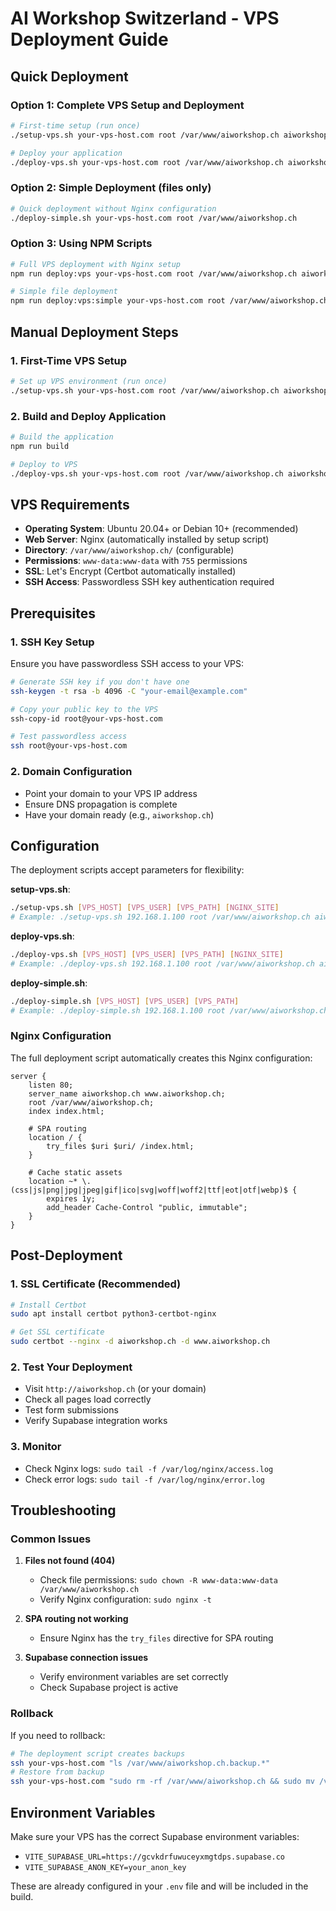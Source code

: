 # AI Workshop Switzerland - VPS Deployment Guide

## Quick Deployment

### Option 1: Complete VPS Setup and Deployment
```bash
# First-time setup (run once)
./setup-vps.sh your-vps-host.com root /var/www/aiworkshop.ch aiworkshop.ch

# Deploy your application
./deploy-vps.sh your-vps-host.com root /var/www/aiworkshop.ch aiworkshop.ch
```

### Option 2: Simple Deployment (files only)
```bash
# Quick deployment without Nginx configuration
./deploy-simple.sh your-vps-host.com root /var/www/aiworkshop.ch
```

### Option 3: Using NPM Scripts
```bash
# Full VPS deployment with Nginx setup
npm run deploy:vps your-vps-host.com root /var/www/aiworkshop.ch aiworkshop.ch

# Simple file deployment
npm run deploy:vps:simple your-vps-host.com root /var/www/aiworkshop.ch
```

## Manual Deployment Steps

### 1. First-Time VPS Setup
```bash
# Set up VPS environment (run once)
./setup-vps.sh your-vps-host.com root /var/www/aiworkshop.ch aiworkshop.ch
```

### 2. Build and Deploy Application
```bash
# Build the application
npm run build

# Deploy to VPS
./deploy-vps.sh your-vps-host.com root /var/www/aiworkshop.ch aiworkshop.ch
```

## VPS Requirements

- **Operating System**: Ubuntu 20.04+ or Debian 10+ (recommended)
- **Web Server**: Nginx (automatically installed by setup script)
- **Directory**: `/var/www/aiworkshop.ch/` (configurable)
- **Permissions**: `www-data:www-data` with `755` permissions
- **SSL**: Let's Encrypt (Certbot automatically installed)
- **SSH Access**: Passwordless SSH key authentication required

## Prerequisites

### 1. SSH Key Setup
Ensure you have passwordless SSH access to your VPS:
```bash
# Generate SSH key if you don't have one
ssh-keygen -t rsa -b 4096 -C "your-email@example.com"

# Copy your public key to the VPS
ssh-copy-id root@your-vps-host.com

# Test passwordless access
ssh root@your-vps-host.com
```

### 2. Domain Configuration
- Point your domain to your VPS IP address
- Ensure DNS propagation is complete
- Have your domain ready (e.g., `aiworkshop.ch`)

## Configuration

The deployment scripts accept parameters for flexibility:

**setup-vps.sh**:
```bash
./setup-vps.sh [VPS_HOST] [VPS_USER] [VPS_PATH] [NGINX_SITE]
# Example: ./setup-vps.sh 192.168.1.100 root /var/www/aiworkshop.ch aiworkshop.ch
```

**deploy-vps.sh**:
```bash
./deploy-vps.sh [VPS_HOST] [VPS_USER] [VPS_PATH] [NGINX_SITE]
# Example: ./deploy-vps.sh 192.168.1.100 root /var/www/aiworkshop.ch aiworkshop.ch
```

**deploy-simple.sh**:
```bash
./deploy-simple.sh [VPS_HOST] [VPS_USER] [VPS_PATH]
# Example: ./deploy-simple.sh 192.168.1.100 root /var/www/aiworkshop.ch
```

### Nginx Configuration
The full deployment script automatically creates this Nginx configuration:

```nginx
server {
    listen 80;
    server_name aiworkshop.ch www.aiworkshop.ch;
    root /var/www/aiworkshop.ch;
    index index.html;
    
    # SPA routing
    location / {
        try_files $uri $uri/ /index.html;
    }
    
    # Cache static assets
    location ~* \.(css|js|png|jpg|jpeg|gif|ico|svg|woff|woff2|ttf|eot|otf|webp)$ {
        expires 1y;
        add_header Cache-Control "public, immutable";
    }
}
```

## Post-Deployment

### 1. SSL Certificate (Recommended)
```bash
# Install Certbot
sudo apt install certbot python3-certbot-nginx

# Get SSL certificate
sudo certbot --nginx -d aiworkshop.ch -d www.aiworkshop.ch
```

### 2. Test Your Deployment
- Visit `http://aiworkshop.ch` (or your domain)
- Check all pages load correctly
- Test form submissions
- Verify Supabase integration works

### 3. Monitor
- Check Nginx logs: `sudo tail -f /var/log/nginx/access.log`
- Check error logs: `sudo tail -f /var/log/nginx/error.log`

## Troubleshooting

### Common Issues

1. **Files not found (404)**
   - Check file permissions: `sudo chown -R www-data:www-data /var/www/aiworkshop.ch`
   - Verify Nginx configuration: `sudo nginx -t`

2. **SPA routing not working**
   - Ensure Nginx has the `try_files` directive for SPA routing

3. **Supabase connection issues**
   - Verify environment variables are set correctly
   - Check Supabase project is active

### Rollback
If you need to rollback:
```bash
# The deployment script creates backups
ssh your-vps-host.com "ls /var/www/aiworkshop.ch.backup.*"
# Restore from backup
ssh your-vps-host.com "sudo rm -rf /var/www/aiworkshop.ch && sudo mv /var/www/aiworkshop.ch.backup.TIMESTAMP /var/www/aiworkshop.ch"
```

## Environment Variables

Make sure your VPS has the correct Supabase environment variables:
- `VITE_SUPABASE_URL=https://gcvkdrfuwuceyxmgtdps.supabase.co`
- `VITE_SUPABASE_ANON_KEY=your_anon_key`

These are already configured in your `.env` file and will be included in the build.
